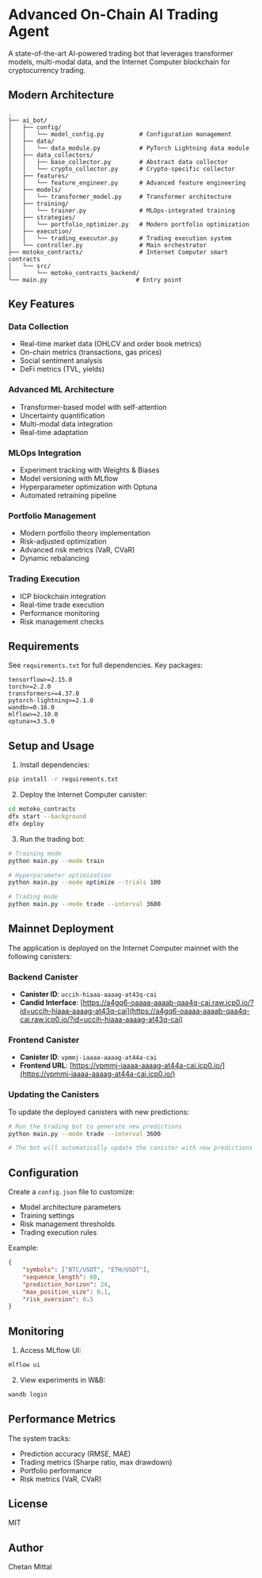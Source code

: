 # Advanced On-Chain AI Trading Agent

A state-of-the-art AI-powered trading bot that leverages transformer models, multi-modal data, and the Internet Computer blockchain for cryptocurrency trading.

## Modern Architecture

```
.
├── ai_bot/
│   ├── config/
│   │   └── model_config.py          # Configuration management
│   ├── data/
│   │   └── data_module.py           # PyTorch Lightning data module
│   ├── data_collectors/
│   │   ├── base_collector.py        # Abstract data collector
│   │   └── crypto_collector.py      # Crypto-specific collector
│   ├── features/
│   │   └── feature_engineer.py      # Advanced feature engineering
│   ├── models/
│   │   └── transformer_model.py     # Transformer architecture
│   ├── training/
│   │   └── trainer.py               # MLOps-integrated training
│   ├── strategies/
│   │   └── portfolio_optimizer.py   # Modern portfolio optimization
│   ├── execution/
│   │   └── trading_executor.py      # Trading execution system
│   └── controller.py                # Main orchestrator
├── motoko_contracts/                # Internet Computer smart contracts
│   └── src/
│       └── motoko_contracts_backend/
└── main.py                         # Entry point
```

## Key Features

### Data Collection
- Real-time market data (OHLCV and order book metrics)
- On-chain metrics (transactions, gas prices)
- Social sentiment analysis
- DeFi metrics (TVL, yields)

### Advanced ML Architecture
- Transformer-based model with self-attention
- Uncertainty quantification
- Multi-modal data integration
- Real-time adaptation

### MLOps Integration
- Experiment tracking with Weights & Biases
- Model versioning with MLflow
- Hyperparameter optimization with Optuna
- Automated retraining pipeline

### Portfolio Management
- Modern portfolio theory implementation
- Risk-adjusted optimization
- Advanced risk metrics (VaR, CVaR)
- Dynamic rebalancing

### Trading Execution
- ICP blockchain integration
- Real-time trade execution
- Performance monitoring
- Risk management checks

## Requirements

See `requirements.txt` for full dependencies. Key packages:

```
tensorflow>=2.15.0
torch>=2.2.0
transformers>=4.37.0
pytorch-lightning>=2.1.0
wandb>=0.16.0
mlflow>=2.10.0
optuna>=3.5.0
```

## Setup and Usage

1. Install dependencies:
```bash
pip install -r requirements.txt
```

2. Deploy the Internet Computer canister:
```bash
cd motoko_contracts
dfx start --background
dfx deploy
```

3. Run the trading bot:
```bash
# Training mode
python main.py --mode train

# Hyperparameter optimization
python main.py --mode optimize --trials 100

# Trading mode
python main.py --mode trade --interval 3600
```

## Mainnet Deployment

The application is deployed on the Internet Computer mainnet with the following canisters:

### Backend Canister
- **Canister ID**: `uccih-hiaaa-aaaag-at43q-cai`
- **Candid Interface**: [https://a4gq6-oaaaa-aaaab-qaa4q-cai.raw.icp0.io/?id=uccih-hiaaa-aaaag-at43q-cai](https://a4gq6-oaaaa-aaaab-qaa4q-cai.raw.icp0.io/?id=uccih-hiaaa-aaaag-at43q-cai)

### Frontend Canister
- **Canister ID**: `vpmmj-iaaaa-aaaag-at44a-cai`
- **Frontend URL**: [https://vpmmj-iaaaa-aaaag-at44a-cai.icp0.io/](https://vpmmj-iaaaa-aaaag-at44a-cai.icp0.io/)

### Updating the Canisters
To update the deployed canisters with new predictions:
```bash
# Run the trading bot to generate new predictions
python main.py --mode trade --interval 3600

# The bot will automatically update the canister with new predictions
```

## Configuration

Create a `config.json` file to customize:
- Model architecture parameters
- Training settings
- Risk management thresholds
- Trading execution rules

Example:
```json
{
    "symbols": ["BTC/USDT", "ETH/USDT"],
    "sequence_length": 60,
    "prediction_horizon": 24,
    "max_position_size": 0.1,
    "risk_aversion": 0.5
}
```

## Monitoring

1. Access MLflow UI:
```bash
mlflow ui
```

2. View experiments in W&B:
```bash
wandb login
```

## Performance Metrics

The system tracks:
- Prediction accuracy (RMSE, MAE)
- Trading metrics (Sharpe ratio, max drawdown)
- Portfolio performance
- Risk metrics (VaR, CVaR)

## License

MIT

## Author

Chetan Mittal